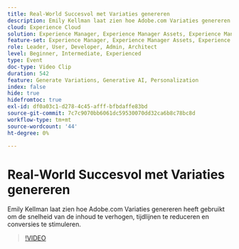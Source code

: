 ```yaml
---
title: Real-World Succesvol met Variaties genereren
description: Emily Kellman laat zien hoe Adobe.com Variaties genereren heeft gebruikt om de snelheid van de inhoud te verhogen, tijdlijnen te reduceren en conversies te stimuleren.
cloud: Experience Cloud
solution: Experience Manager, Experience Manager Assets, Experience Manager Forms, Experience Manager Sites
feature-set: Experience Manager, Experience Manager Assets, Experience Manager Forms, Experience Manager Sites
role: Leader, User, Developer, Admin, Architect
level: Beginner, Intermediate, Experienced
type: Event
doc-type: Video Clip
duration: 542
feature: Generate Variations, Generative AI, Personalization
index: false
hide: true
hidefromtoc: true
exl-id: df0a03c1-d278-4c45-afff-bfbdaffe83bd
source-git-commit: 7c7c9070bb6061dc59530070dd32ca6b8c78bc8d
workflow-type: tm+mt
source-wordcount: '44'
ht-degree: 0%

---
```


# Real-World Succesvol met Variaties genereren

Emily Kellman laat zien hoe Adobe.com Variaties genereren heeft gebruikt om de snelheid van de inhoud te verhogen, tijdlijnen te reduceren en conversies te stimuleren.

>[!VIDEO](https://video.tv.adobe.com/v/3462714/?learn=on&enablevpops&captions=dut)
